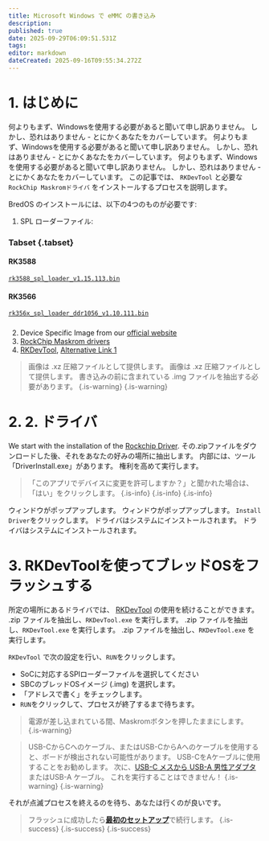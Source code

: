 ```yaml
---
title: Microsoft Windows で eMMC の書き込み
description:
published: true
date: 2025-09-29T06:09:51.531Z
tags:
editor: markdown
dateCreated: 2025-09-16T09:55:34.272Z
---
```


# 1. はじめに

何よりもまず、Windowsを使用する必要があると聞いて申し訳ありません。
しかし、恐れはありません - とにかくあなたをカバーしています。
何よりもまず、Windowsを使用する必要があると聞いて申し訳ありません。
しかし、恐れはありません - とにかくあなたをカバーしています。
何よりもまず、Windowsを使用する必要があると聞いて申し訳ありません。
しかし、恐れはありません - とにかくあなたをカバーしています。
この記事では、 `RKDevTool` と必要な `RockChip Maskromドライバ` をインストールするプロセスを説明します。

BredOS のインストールには、以下の4つのものが必要です:

1. SPL ローダーファイル:

### Tabset {.tabset}

#### RK3588

[`rk3588_spl_loader_v1.15.113.bin`](https://dl.radxa.com/rock5/sw/images/loader/rk3588_spl_loader_v1.15.113.bin)

#### RK3566

[`rk356x_spl_loader_ddr1056_v1.10.111.bin`](https://dl.radxa.com/rock3/images/loader/rock-3a/rk356x_spl_loader_ddr1056_v1.10.111.bin)

###

2. Device Specific Image from our [official website](https://bredos.org/download.html)
3. [RockChip Maskrom drivers](https://dl.radxa.com/tools/windows/)
4. [RKDevTool](https://docs.radxa.com/en/compute-module/cm5/radxa-os/low-level-dev/rkdevtool), [Alternative Link 1](https://dl.radxa.com/tools/windows/)

> 画像は .xz 圧縮ファイルとして提供します。 画像は .xz 圧縮ファイルとして提供します。 書き込みの前に含まれている .img ファイルを抽出する必要があります。
> {.is-warning}
> {.is-warning}

# 2. 2. ドライバ

We start with the installation of the [Rockchip Driver](https://dl.radxa.com/tools/windows/DriverAssitant_v5.0.zip). その.zipファイルをダウンロードした後、それをあなたの好みの場所に抽出します。
内部には、ツール「DriverInstall.exe」があります。 権利を高めて実行します。

> 「このアプリでデバイスに変更を許可しますか？」と聞かれた場合は、「はい」をクリックします。
> {.is-info}
> {.is-info}
> {.is-info}

ウィンドウがポップアップします。 ウィンドウがポップアップします。 `Install Driver`をクリックします。 ドライバはシステムにインストールされます。 ドライバはシステムにインストールされます。

# 3. RKDevToolを使ってブレッドOSをフラッシュする

所定の場所にあるドライバでは、 [RKDevTool](https://docs.radxa.com/en/compute-module/cm5/radxa-os/low-level-dev/rkdevtool) の使用を続けることができます。 .zip ファイルを抽出し、`RKDevTool.exe` を実行します。 .zip ファイルを抽出し、`RKDevTool.exe` を実行します。 .zip ファイルを抽出し、`RKDevTool.exe` を実行します。

`RKDevTool` で次の設定を行い、`RUN`をクリックします。

- SoCに対応するSPIローダーファイルを選択してください
- SBCのブレッドOSイメージ (.img) を選択します。
- 「アドレスで書く」をチェックします。
- `RUN`をクリックして、プロセスが終了するまで待ちます。

> 電源が差し込まれている間、Maskromボタンを押したままにします。
> {.is-warning}

> USB-CからCへのケーブル、またはUSB-CからAへのケーブルを使用すると、ボードが検出されない可能性があります。
> USB-CをAケーブルに使用することをお勧めします。 次に、[USB-C メスから USB-A 男性アダプタ](https://www.aliexpress.com/item/1005004767752226.html)またはUSB-A ケーブル。
> これを実行することはできません！
> {.is-warning}
> {.is-warning}

それが点滅プロセスを終えるのを待ち、あなたは行くのが良いです。

> フラッシュに成功したら[**最初のセットアップ**](/en/install/first-setup)で続行します。
> {.is-success}
> {.is-success}
> {.is-success}